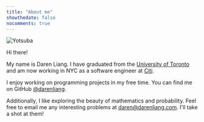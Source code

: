 ```yaml
---
title: "About me"
showthedate: false
nocomments: true
---
```


![Yotsuba](/img/yotsuba.png)

Hi there!

My name is Daren Liang. I have graduated from the [University of Toronto](https://www.utoronto.ca/) and
am now working in NYC as a software engineer at [Citi](https://www.citigroup.com).

I enjoy working on programming projects in my free time. You can find me on
GitHub [@darenliang](https://github.com/darenliang "darenliang's GitHub").

Additionally, I like exploring the beauty of mathematics and probability. Feel free to email me any interesting problems
at [daren@darenliang.com](mailto:daren@darenliang.com). I'll take a shot at them!
